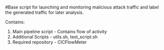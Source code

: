 #Base script for launching and monitoring malicious attack traffic and label the generated traffic for later analysis.

Contains:
1. Main pipeline script - Contains flow of activity
2. Additional Scripts - utils.sh, test_script.sh
3. Required repository - CICFlowMeter
